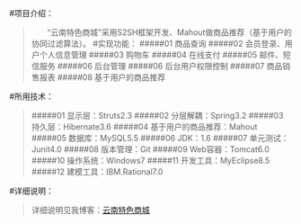 #项目介绍：
>&#160; &#160; &#160; &#160;“云南特色商城”采用S2SH框架开发、Mahout做商品推荐（基于用户的协同过滤算法）。
#实现功能：
>#####01 商品查询
>#####02 会员登录、用户个人信息管理
>#####03 购物车
>#####04 在线支付
>#####05 邮件、短信服务
>#####06 后台管理
>#####06 后台用户权限控制
>#####07 商品销售报表
>#####08 基于用户的商品推荐

#所用技术：
>#####01 显示层：Struts2.3
>#####02 分层解耦：Spring3.2
>#####03 持久层：Hibernate3.6
>#####04 基于用户的商品推荐：Mahout
>#####05 数据库：MySQL5.5
>#####06 JDK：1.6
>#####07 单元测试：Junit4.0
>#####08 版本管理：Git
>#####09 Web容器：Tomcat6.0
>#####10 操作系统：Windows7
>#####11 开发工具：MyEclipse8.5
>#####12 建模工具：IBM.Rational7.0

#详细说明：
>详细说明见我博客：[云南特色商城](http://blog.csdn.net/zhangzqit/article/details/49749565)
